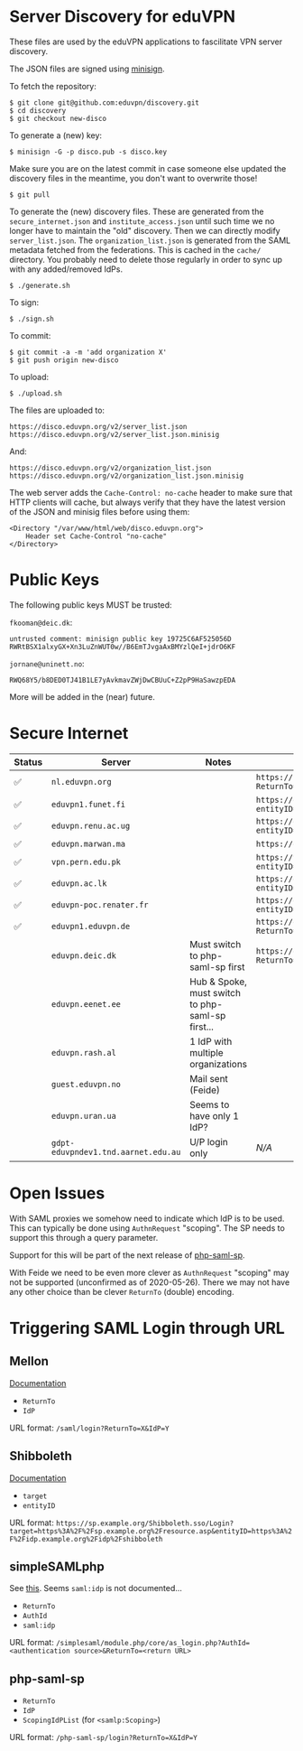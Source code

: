 # Server Discovery for eduVPN

These files are used by the eduVPN applications to fascilitate VPN server 
discovery.

The JSON files are signed using 
[minisign](https://jedisct1.github.io/minisign/).

To fetch the repository:

    $ git clone git@github.com:eduvpn/discovery.git
    $ cd discovery
    $ git checkout new-disco

To generate a (new) key:

    $ minisign -G -p disco.pub -s disco.key

Make sure you are on the latest commit in case someone else updated the 
discovery files in the meantime, you don't want to overwrite those!

    $ git pull

To generate the (new) discovery files. These are generated from the 
`secure_internet.json` and `institute_access.json` until such time we no longer 
have to maintain the "old" discovery. Then we can directly modify 
`server_list.json`. The `organization_list.json` is generated from the SAML 
metadata fetched from the federations. This is cached in the `cache/` 
directory. You probably need to delete those regularly in order to sync up with
any added/removed IdPs.

    $ ./generate.sh

To sign:

    $ ./sign.sh

To commit:

    $ git commit -a -m 'add organization X'
    $ git push origin new-disco

To upload:

    $ ./upload.sh

The files are uploaded to:

    https://disco.eduvpn.org/v2/server_list.json
    https://disco.eduvpn.org/v2/server_list.json.minisig

And:

    https://disco.eduvpn.org/v2/organization_list.json
    https://disco.eduvpn.org/v2/organization_list.json.minisig

The web server adds the `Cache-Control: no-cache` header to make sure that 
HTTP clients will cache, but always verify that they have the latest version 
of the JSON and minisig files before using them:

    <Directory "/var/www/html/web/disco.eduvpn.org">
        Header set Cache-Control "no-cache"
    </Directory>

# Public Keys

The following public keys MUST be trusted:

`fkooman@deic.dk`:

	untrusted comment: minisign public key 19725C6AF525056D
	RWRtBSX1alxyGX+Xn3LuZnWUT0w//B6EmTJvgaAxBMYzlQeI+jdrO6KF

`jornane@uninett.no`:

	RWQ68Y5/b8DED0TJ41B1LE7yAvkmavZWjDwCBUuC+Z2pP9HaSawzpEDA

More will be added in the (near) future.

# Secure Internet 

| Status | Server                              | Notes                               | Authentication URL Template                                                           | Metadata URL |
| ------ | ----------------------------------- | ----------------------------------- | ------------------------------------------------------------------------------------- | ------------ |
| ✅️     | `nl.eduvpn.org`                     |                                     | `https://nl.eduvpn.org/php-saml-sp/login?ReturnTo=@RETURN_TO@&IdP=@ORG_ID@`           | `https://metadata.surfconext.nl/sp/https%253A%252F%252Fnl.eduvpn.org%252Fsaml`, `https://eva-saml-idp.eduroam.nl/simplesamlphp/saml2/idp/metadata.php` |
| ✅️     | `eduvpn1.funet.fi`                  |                                     | `https://eduvpn1.funet.fi/Shibboleth.sso/Login?entityID=@ORG_ID@&target=@RETURN_TO@`  | `https://haka.funet.fi/metadata/haka-metadata.xml` |
| ✅️     | `eduvpn.renu.ac.ug`                 |                                     | `https://eduvpn.renu.ac.ug/Shibboleth.sso/Login?entityID=@ORG_ID@&target=@RETURN_TO@` | `https://rif.renu.ac.ug/rr/metadata/federation/RIF/IDP/metadata.xml` |
| ✅️     | `eduvpn.marwan.ma`                  |                                     | `https://eduvpn.marwan.ma/saml/login?ReturnTo=@RETURN_TO@&IdP=@ORG_ID@`               | `https://www.eduidm.ma/metadata/eduidm.xml` |
| ✅️     | `vpn.pern.edu.pk`                   |                                     | `https://vpn.pern.edu.pk/Shibboleth.sso/Login?entityID=@ORG_ID@&target=@RETURN_TO@`   | `https://rr.pern.edu.pk/rr3/signedmetadata/federation/PERN-Federation/metadata.xml` |
| ✅️     | `eduvpn.ac.lk`                      |                                     | `https://eduvpn.ac.lk/Shibboleth.sso/Login?entityID=@ORG_ID@&target=@RETURN_TO@`      | `https://fr.ac.lk/signedmetadata/metadata.xml` |
| ✅️     | `eduvpn-poc.renater.fr`             | | `https://eduvpn-poc.renater.fr/Shibboleth.sso/Login?entityID=@ORG_ID@&target=@RETURN_TO@` | `https://metadata.federation.renater.fr/eduVPN-58b9d/preview/preview-renater-eduVPN-metadata.xml` | 
| ✅️     | `eduvpn1.eduvpn.de`                 |                                     | `https://eduvpn1.eduvpn.de/saml/login?ReturnTo=@RETURN_TO@&IdP=@ORG_ID@`              | `https://www.aai.dfn.de/fileadmin/metadata/dfn-aai-basic-metadata.xml` |
|        | `eduvpn.deic.dk`                    | Must switch to php-saml-sp first    | `https://eduvpn.deic.dk/php-saml-sp/login?ReturnTo=@RETURN_TO@&IdP=https://wayf.wayf.dk&ScopingIdpList=@ORG_ID@` | For Organization List: `https://metadata.wayf.dk/birk-idp.xml`, for SP: `https://metadata.wayf.dk/wayf-metadata.xml` |
|        | `eduvpn.eenet.ee`                   | Hub & Spoke, must switch to php-saml-sp first... | | `https://taeva.taat.edu.ee/module.php/janus/exportentities.php?state=prodaccepted&mimetype=application%2Fsamlmetadata%2Bxml&external=null` |
|        | `eduvpn.rash.al`                    | 1 IdP with multiple organizations   | | |
|        | `guest.eduvpn.no`                   | Mail sent (Feide)                   | | |
|        | `eduvpn.uran.ua`                    | Seems to have only 1 IdP?           | | |
|        | `gdpt-eduvpndev1.tnd.aarnet.edu.au` | U/P login only                      | _N/A_ | _N/A_ |

# Open Issues

With SAML proxies we somehow need to indicate which IdP is to be used. This can
typically be done using `AuthnRequest` "scoping". The SP needs to support this
through a query parameter.

Support for this will be part of the next release of 
[php-saml-sp](https://github.com/fkooman/php-saml-sp).

With Feide we need to be even more clever as `AuthnRequest` "scoping" may not 
be supported (unconfirmed as of 2020-05-26). There we may not have any other 
choice than be clever `ReturnTo` (double) encoding.

# Triggering SAML Login through URL

## Mellon

[Documentation](https://github.com/latchset/mod_auth_mellon#manual-login)

- `ReturnTo`
- `IdP`

URL format: `/saml/login?ReturnTo=X&IdP=Y`

## Shibboleth

[Documentation](https://wiki.shibboleth.net/confluence/display/SP3/SessionInitiator#SessionInitiator-InitiatorProtocol)

- `target`
- `entityID`

URL format: `https://sp.example.org/Shibboleth.sso/Login?target=https%3A%2F%2Fsp.example.org%2Fresource.asp&entityID=https%3A%2F%2Fidp.example.org%2Fidp%2Fshibboleth`

## simpleSAMLphp

See [this](https://github.com/simplesamlphp/simplesamlphp/blob/master/modules/core/www/as_login.php). Seems `saml:idp` is not documented...

- `ReturnTo`
- `AuthId`
- `saml:idp`

URL format: `/simplesaml/module.php/core/as_login.php?AuthId=<authentication source>&ReturnTo=<return URL>`

## php-saml-sp

- `ReturnTo`
- `IdP`
- `ScopingIdPList` (for `<samlp:Scoping>`)

URL format: `/php-saml-sp/login?ReturnTo=X&IdP=Y`
